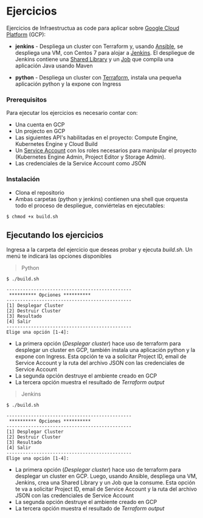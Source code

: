 # Ejercicios

Ejercicios de Infraestructua as code para aplicar sobre [Google Cloud Platform](https://cloud.google.com/) (GCP):

* **jenkins** - Despliega un cluster con Terraform y, usando [Ansible](https://www.ansible.com/), se despliega una VM, con Centos 7 para alojar a [Jenkins](https://www.jenkins.io/). El despliegue de Jenkins contiene una [Shared Library](https://www.jenkins.io/doc/book/pipeline/shared-libraries/) y un [Job](https://www.jenkins.io/doc/book/pipeline/) que compila una aplicación Java usando Maven

* **python** - Despliega un cluster con [Terraform](https://www.terraform.io/), instala una pequeña aplicación python y la expone con Ingress


### Prerequisitos

Para ejecutar los ejercicios es necesario contar con:
* Una cuenta en GCP
* Un projecto en GCP
* Las siguientes API's habilitadas en el proyecto: Compute Engine, Kubernetes Engine y Cloud Build 
* Un [Service Account](https://cloud.google.com/iam/docs/service-accounts) con los roles necesarios para manipular el proyecto (Kubernetes Engine Admin, Project Editor y Storage Admin).
* Las credenciales de la Service Account como JSON


### Instalación
* Clona el repositorio
* Ambas carpetas (python y jenkins) contienen una shell que orquesta todo el proceso de despliegue, conviértelas en ejecutables:
```shell
$ chmod +x build.sh 
```

## Ejecutando los ejercicios

Ingresa a la carpeta del ejercicio que deseas probar y ejecuta *build.sh*. Un menú te indicará las opciones disponibles

> Python
```shell
$ ./build.sh

----------------------------------------------
 ********** Opciones ********** 
----------------------------------------------
[1] Desplegar Cluster
[2] Destruir Cluster
[3] Resultado
[4] Salir
----------------------------------------------
Elige una opción [1-4]:
```

* La primera opción (*Desplegar cluster*) hace uso de terraform para desplegar un cluster en GCP, también instala una aplicación python y la expone con Ingress. Esta opción te va a solicitar Project ID, email de Service Account y la ruta del archivo JSON con las credenciales de Service Account
* La segunda opción destruye el ambiente creado en GCP
* La tercera opción muestra el resultado de *Terraform output*



> Jenkins
```shell
$ ./build.sh

----------------------------------------------
 ********** Opciones ********** 
----------------------------------------------
[1] Desplegar Cluster
[2] Destruir Cluster
[3] Resultado
[4] Salir
----------------------------------------------
Elige una opción [1-4]:
```

* La primera opción (*Desplegar cluster*) hace uso de terraform para desplegar un cluster en GCP. Luego, usando Ansible, despliega una VM, Jenkins, crea una Shared Library y un Job que la consume. Esta opción te va a solicitar Project ID, email de Service Account y la ruta del archivo JSON con las credenciales de Service Account
* La segunda opción destruye el ambiente creado en GCP
* La tercera opción muestra el resultado de *Terraform output*
